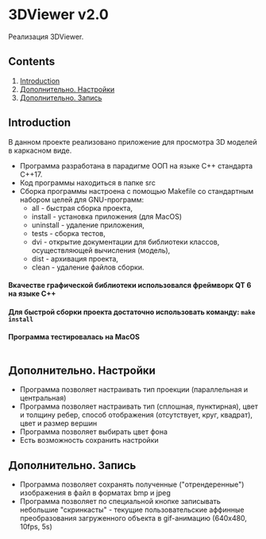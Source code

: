 # 3DViewer v2.0

Реализация 3DViewer.


## Contents

1. [Introduction](#introduction)
2. [Дополнительно. Настройки](#дополнительно-настройки)
3. [Дополнительно. Запись](#дополнительно-запись) 


## Introduction

В данном проекте реализовано приложение для просмотра 3D моделей в каркасном виде.

- Программа разработана в парадигме ООП на языке C++ стандарта C++17. 
- Код программы находиться в папке src 
- Сборка программы настроена с помощью Makefile со стандартным набором целей для GNU-программ:
  - all - быстрая сборка проекта,
  - install - установка приложения (для MacOS)
  - uninstall - удаление приложения,
  - tests - сборка тестов,
  - dvi - открытие документации для библиотеки классов, осуществляющей вычисления (модель),
  - dist - архивация проекта,
  - clean - удаление файлов сборки.

#### Вкачестве графической библиотеки использовался фреймворк QT 6 на языке С++
#### Для быстрой сборки проекта достаточно использовать команду: `make install`
#### Программа тестировалась на MacOS<br/><br/>


## Дополнительно. Настройки

- Программа позволяет настраивать тип проекции (параллельная и центральная)
- Программа позволяет настраивать тип (сплошная, пунктирная), цвет и толщину ребер, способ отображения (отсутствует, круг, квадрат), цвет и размер вершин
- Программа позволяет выбирать цвет фона
- Есть возможность сохранить настройки

## Дополнительно. Запись
 
- Программа позволяет сохранять полученные ("отрендеренные") изображения в файл в форматах bmp и jpeg
- Программа позволяет по специальной кнопке записывать небольшие "скринкасты" - текущие пользовательские аффинные преобразования загруженного объекта в gif-анимацию (640x480, 10fps, 5s)
